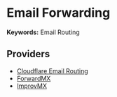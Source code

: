 # Email Forwarding

**Keywords:** Email Routing

## Providers

- [Cloudflare Email Routing](https://developers.cloudflare.com/email-routing)
- [ForwardMX](https://forwardmx.net)
- [ImprovMX](https://improvmx.com)

<!--
https://mailway.app
-->

<!--
https://github.com/anonaddy/anonaddy | https://addy.io
https://github.com/forwardemail/free-email-forwarding
https://github.com/arithmetric/aws-lambda-ses-forwarder
-->
